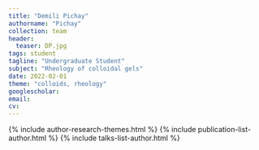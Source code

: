 ```yaml
---
title: "Demili Pichay"
authorname: "Pichay"
collection: team
header:
  teaser: DP.jpg
tags: student
tagline: "Undergraduate Student"
subject: "Rheology of colloidal gels"
date: 2022-02-01
theme: "colloids, rheology"
googlescholar: 
email: 
cv: 
---
```


<p align= "justify">

{% include author-research-themes.html %}
{% include publication-list-author.html %}
{% include talks-list-author.html %}